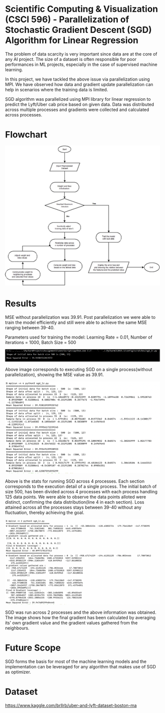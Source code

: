 # Scientific Computing & Visualization (CSCI 596) - Parallelization of Stochastic Gradient Descent (SGD) Algorithm for Linear Regression

The problem of data scarcity is very important since data are at the core of any AI project. The size of a dataset is often responsible for poor performances in ML projects, especially in the case of supervised machine learning. 

In this project, we have tackled the above issue via parallelization using MPI. We have observed how data and gradient update parallelization can help in scenarios where the training data is limited. 

SGD algorithm was parallelized using MPI library for linear regression to predict the Lyft/Uber cab price based on given data. Data was distributed across multiple processes and gradients were collected and calculated across processes. 

# Flowchart 

![](/flow_chart.jpeg)

# Results 
MSE without parallelization was 39.91. Post parallelization we were able to train the model efficiently and still were able to achieve the same MSE ranging between 39-40. 

Parameters used for training the model: Learning Rate = 0.01, Number of iterations = 1000, Batch Size = 500
 
![](/single.png)

Above image corresponds to executing SGD on a single process(without parallelization), showing the MSE value as 39.91. 
 
![](/screenshot1.png) 

Above is the stats for running SGD across 4 processes. Each section corresponds to the execution detail of a single process. The initial batch of size 500, has been divided across 4 processes with each process handling 125 data points. We were able to observe the data points alloted were distinct, confirming the data distribution(line 4 in each section). Loss attained across all the processes stays between 39-40 without any fluctuation, thereby achieving the goal. 

![](/Screenshot2.png) 

SGD was run across 2 processes and the above information was obtained. The image shows how the final gradient has been calculated by averaging its' own gradient value and the gradient values gathered from the neighbours. 

# Future Scope 
SGD forms the basis for most of the machine learning models and the implementation can be leveraged for any algorithm that makes use of SGD as optimizer. 

# Dataset
https://www.kaggle.com/brllrb/uber-and-lyft-dataset-boston-ma


